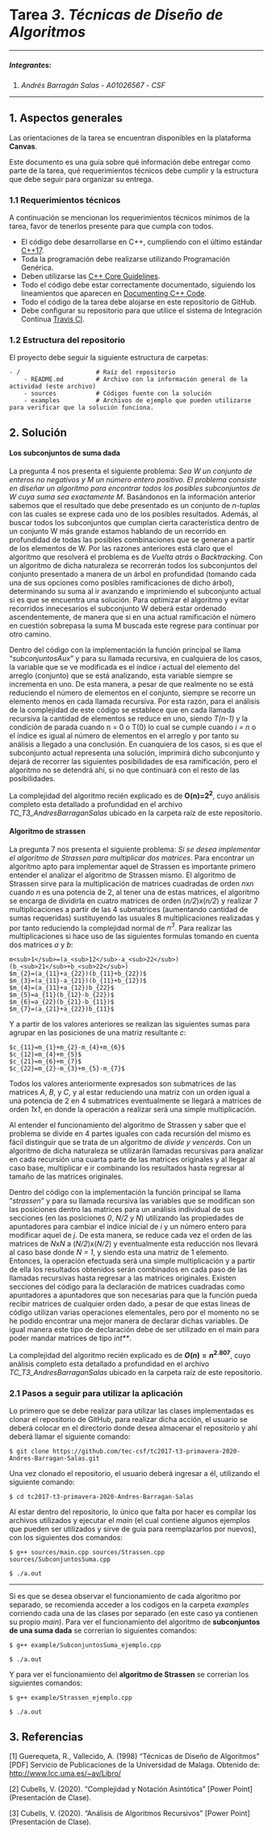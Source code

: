 # Tarea *3*. *Técnicas de Diseño de Algoritmos*

---

##### Integrantes:
1. *Andrés Barragán Salas* - *A01026567* - *CSF*


---
## 1. Aspectos generales

Las orientaciones de la tarea se encuentran disponibles en la plataforma **Canvas**.

Este documento es una guía sobre qué información debe entregar como parte de la tarea, qué requerimientos técnicos debe cumplir y la estructura que debe seguir para organizar su entrega.


### 1.1 Requerimientos técnicos

A continuación se mencionan los requerimientos técnicos mínimos de la tarea, favor de tenerlos presente para que cumpla con todos.

* El código debe desarrollarse en C++, cumpliendo con el último estándar [C++17](https://isocpp.org/std/the-standard).
* Toda la programación debe realizarse utilizando Programación Genérica.
* Deben utilizarse las [C++ Core Guidelines](https://github.com/isocpp/CppCoreGuidelines/blob/master/CppCoreGuidelines.md).
* Todo el código debe estar correctamente documentado, siguiendo los lineamientos que aparecen en [Documenting C++ Code](https://developer.lsst.io/cpp/api-docs.html).
* Todo el código de la tarea debe alojarse en este repositorio de GitHub.
* Debe configurar su repositorio para que utilice el sistema de Integración Continua [Travis CI](https://travis-ci.org/).

### 1.2 Estructura del repositorio

El proyecto debe seguir la siguiente estructura de carpetas:
```
- / 			        # Raíz del repositorio
    - README.md			# Archivo con la información general de la actividad (este archivo)
    - sources  			# Códigos fuente con la solución
    - examples			# Archivos de ejemplo que pueden utilizarse para verificar que la solución funciona.
```

## 2. Solución

#### Los subconjuntos de suma dada
La pregunta 4 nos presenta el siguiente problema: *Sea W un conjunto de enteros no negativos y M un número entero positivo. El problema consiste en diseñar un algoritmo para encontrar todos los posibles subconjuntos de W cuya suma sea exactamente M*. Basándonos en la información anterior sabemos que el resultado que debe presentado es un conjunto de *n-tuplas* con las cuales se exprese cada uno de los posibles resultados. Además, al buscar todos los subconjuntos que cumplan cierta característica dentro de un conjunto W más grande estamos hablando de un recorrido en profundidad de todas las posibles combinaciones que se generan a partir de los elementos de W. Por las razones anteriores está claro que el algoritmo que resolverá el problema es de *Vuelta atrás* o *Backtracking*. Con un algoritmo de dicha naturaleza se recorrerán todos los subconjuntos del conjunto presentado a manera de un árbol en profundidad (tomando cada una de sus opciones como posibles ramificaciones de dicho árbol), determinando su suma al ir avanzando e imprimiendo el subconjunto actual si es que se encuentra una solución. Para optimizar el algoritmo y evitar recorridos innecesarios el subconjunto W deberá estar ordenado ascendentemente, de manera que si en una actual ramificación el número en cuestión sobrepasa la suma M buscada este regrese para continuar por otro camino. 

Dentro del código con la implementación la función principal se llama “*subconjuntosAux*” y para su llamada recursiva, en cualquiera de los casos, la variable que se ve modificada es el índice *i* actual del elemento del arreglo (conjunto) que se está analizando, esta variable siempre se incrementa en uno. De esta manera, a pesar de que realmente no se está reduciendo el número de elementos en el conjunto, siempre se recorre un elemento menos en cada llamada recursiva. Por esta razón, para el análisis de la complejidad de este código se establece que en cada llamada recursiva la cantidad de elementos se reduce en uno, siendo *T(n-1)* y la condición de parada cuando n = 0 o T(0) lo cual se cumple cuando *i = n* o el índice es igual al número de elementos en el arreglo y por tanto su análisis a llegado a una conclusión.  En cuanquiera de los casos, si es que el subconjunto actual representa una solución, imprimirá dicho subconjunto y dejará de recorrer las siguientes posibilidades de esa ramificación, pero el algoritmo no se detendrá ahí, si no que continuará con el resto de las posibilidades. 

La complejidad del algoritmo recién explicado es de **O(n)=2<sup>2</sup>**, cuyo análisis completo esta detallado a profundidad en el archivo *TC_T3_AndresBarraganSalas* ubicado en la carpeta raíz de este repositorio.


#### Algoritmo de strassen
La pregunta 7 nos presenta el siguiente problema: *Si se desea implementar el algoritmo de Strassen para multiplicar dos matrices*. Para encontrar un algoritmo apto para implementar aquel de Strassen es importante primero entender el analizar el algoritmo de Strassen mismo. El algoritmo de Strassen sirve para la multiplicación de matrices cuadradas de orden *n*x*n* cuando *n* es una potencia de 2, al tener una de estas matrices, el algoritmo se encarga de dividirla en cuatro matrices de orden (*n/2*)x(*n/2*) y realizar 7 multiplicaciones a partir de las 4 submatrices (aumentando cantidad de sumas requeridas) sustituyendo las usuales 8 multiplicaciones realizadas y por tanto reduciendo la complejidad normal de *n<sup>3</sup>*. Para realizar las multiplicaciones si hace uso de las siguientes formulas tomando en cuenta dos matrices *a* y *b*:

    m<sub>1</sub>=(a_<sub>12</sub>-a_<sub>22</sub>)(b_<sub>21</sub>+b_<sub>22</sub>)
    $m_{2}=(a_{11}+a_{22})(b_{11}+b_{22})$
    $m_{3}=(a_{11}-a_{21})(b_{11}+b_{12})$
    $m_{4}=(a_{11}+a_{12})b_{22}$
    $m_{5}=a_{11}(b_{12}-b_{22})$
    $m_{6}=a_{22}(b_{21}-b_{11})$
    $m_{7}=(a_{21}+a_{22})b_{11}$

Y a partir de los valores anteriores se realizan las siguientes sumas para agrupar en las posiciones de una matriz resultante *c*:

    $c_{11}=m_{1}+m_{2}-m_{4}+m_{6}$
	$c_{12}=m_{4}+m_{5}$
	$c_{21}=m_{6}+m_{7}$
	$c_{22}=m_{2}-m_{3}+m_{5}-m_{7}$

Todos los valores anteriormente expresados son submatrices de las matrices *A*, *B*, y *C*, y al estar reduciendo una matriz con un orden igual a una potencia de 2 en 4 submatrices eventualmente se llegará a matrices de orden *1*x*1*, en donde la operación a realizar será una simple multiplicación.

Al entender el funcionamiento del algoritmo de Strassen y saber que el problema se divide en 4 partes iguales con cada recursión del mismo es fácil distinguir que se trata de un algoritmo de *divide y vencerás*. Con un algoritmo de dicha naturaleza se utilizarán llamadas recursivas para analizar en cada recursión una cuarta parte de las matrices originales y al llegar al caso base, multiplicar e ir combinando los resultados hasta regresar al tamaño de las matrices originales.

Dentro del código con la implementación la función principal se llama “*strassen*” y para su llamada recursiva las variables que se modifican son las posiciones dentro las matrices para un análisis individual de sus secciones (en las posiciones *0*, *N/2* y *N*) utilizando las propiedades de apuntadores para cambiar el índice inicial de *i* y un número entero para modificar aquel de *j*. De esta manera, se reduce cada vez el orden de las matrices de *N*x*N* a (*N/2*)x(*N/2*) y eventualmente esta reducción nos llevará al caso base donde *N = 1*, y siendo esta una matriz de 1 elemento. Entonces, la operación efectuada será una simple multiplicación y a partir de ella los resultados obtenidos serán combinados en cada paso de las llamadas recursivas hasta regresar a las matrices originales. Existen secciones del código para  la declaración de matrices cuadradas como apuntadores a apuntadores que son necesarias para que la función pueda  recibir matrices de cualquier orden dado, a pesar de que estas lineas de código utilizan varias operaciones elementales, pero por el momento no se he podido encontrar una mejor manera de declarar dichas variables. De igual manera este tipo de declaración debe de ser utilizado en el main para poder mandar matrices de tipo *int\*\**.  

La complejidad del algoritmo recién explicado es de **$O(n)=n^{2.807}$**, cuyo análisis completo esta detallado a profundidad en el archivo *TC_T3_AndresBarraganSalas* ubicado en la carpeta raíz de este repositorio.

### 2.1 Pasos a seguir para utilizar la aplicación
Lo primero que se debe realizar para utilizar las clases implementadas es clonar el repositorio de GitHub, para realizar dicha acción, el usuario se deberá colocar en el directorio donde desea almacenar el repositorio y ahí deberá llamar el siguiente comando:

    $ git clone https://github.com/tec-csf/tc2017-t3-primavera-2020-Andres-Barragan-Salas.git

Una vez clonado el repositorio, el usuario deberá ingresar a él, utilizando el siguiente comando:

    $ cd tc2017-t3-primavera-2020-Andres-Barragan-Salas

Al estar dentro del repositorio, lo único que falta por hacer es compilar los archivos utilizados y ejecutar el *main* (el cual contiene algunos ejemplos que pueden ser utilizados y sirve de guía para reemplazarlos por nuevos), con los siguientes dos comandos:

    $ g++ sources/main.cpp sources/Strassen.cpp sources/SubconjuntosSuma.cpp

    $ ./a.out

---
Si es que se desea observar el funcionamiento de cada algoritmo por separado, se recomienda acceder a los codigos en la carpeta *examples* corriendo cada una de las clases por separado (en este caso ya contienen su propio *main*). Para ver el funcionamiento del algoritmo de **subconjuntos de una suma dada** se correrían lo siguientes comandos:

    $ g++ example/SubconjuntosSuma_ejemplo.cpp

    $ ./a.out

Y para ver el funcionamiento del **algoritmo de Strassen** se correrían los siguientes comandos:

    $ g++ example/Strassen_ejemplo.cpp

    $ ./a.out

## 3. Referencias

\[1\] Guerequeta, R., Vallecido, A. (1998) “Técnicas de Diseño de Algoritmos” \[PDF\] Servicio de Publicaciones de la Universidad de Malaga. Obtenido de: http://www.lcc.uma.es/~av/Libro/

\[2\] Cubells, V. (2020). “Complejidad y Notación Asintótica” \[Power Point\] (Presentación de Clase).

\[3\] Cubells, V. (2020). “Análisis de Algoritmos Recursivos” \[Power Point\] (Presentación de Clase).